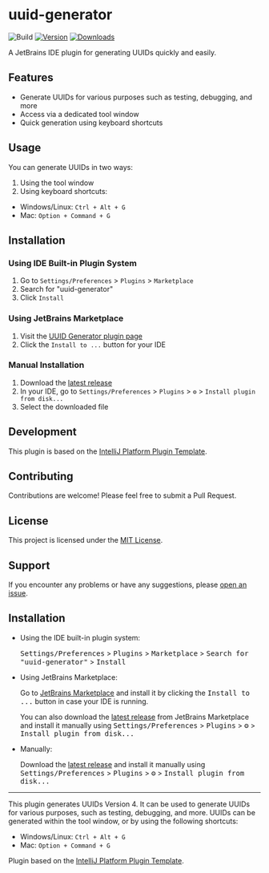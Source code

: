 # uuid-generator

![Build](https://github.com/AvaYnE2/uuid-generator/workflows/Build/badge.svg)
[![Version](https://img.shields.io/jetbrains/plugin/v/25057-uuid-generator.svg)](https://plugins.jetbrains.com/plugin/25057-uuid-generator)
[![Downloads](https://img.shields.io/jetbrains/plugin/d/25057-uuid-generator.svg)](https://plugins.jetbrains.com/plugin/25057-uuid-generator)

A JetBrains IDE plugin for generating UUIDs quickly and easily.

## Features

- Generate UUIDs for various purposes such as testing, debugging, and more
- Access via a dedicated tool window
- Quick generation using keyboard shortcuts

## Usage

You can generate UUIDs in two ways:

1. Using the tool window
2. Using keyboard shortcuts:
  - Windows/Linux: `Ctrl + Alt + G`
  - Mac: `Option + Command + G`

## Installation

### Using IDE Built-in Plugin System

1. Go to `Settings/Preferences` > `Plugins` > `Marketplace`
2. Search for "uuid-generator"
3. Click `Install`

### Using JetBrains Marketplace

1. Visit the [UUID Generator plugin page](https://plugins.jetbrains.com/plugin/25057-uuid-generator)
2. Click the `Install to ...` button for your IDE

### Manual Installation

1. Download the [latest release](https://github.com/AvaYnE2/uuid-generator/releases/latest)
2. In your IDE, go to `Settings/Preferences` > `Plugins` > `⚙️` > `Install plugin from disk...`
3. Select the downloaded file

## Development

This plugin is based on the [IntelliJ Platform Plugin Template](https://github.com/JetBrains/intellij-platform-plugin-template).

## Contributing

Contributions are welcome! Please feel free to submit a Pull Request.

## License

This project is licensed under the [MIT License](LICENSE).

## Support

If you encounter any problems or have any suggestions, please [open an issue](https://github.com/AvaYnE2/uuid-generator/issues).


## Installation

- Using the IDE built-in plugin system:
  
  <kbd>Settings/Preferences</kbd> > <kbd>Plugins</kbd> > <kbd>Marketplace</kbd> > <kbd>Search for "uuid-generator"</kbd> >
  <kbd>Install</kbd>
  
- Using JetBrains Marketplace:

  Go to [JetBrains Marketplace](https://plugins.jetbrains.com/plugin/MARKETPLACE_ID) and install it by clicking the <kbd>Install to ...</kbd> button in case your IDE is running.

  You can also download the [latest release](https://plugins.jetbrains.com/plugin/MARKETPLACE_ID/versions) from JetBrains Marketplace and install it manually using
  <kbd>Settings/Preferences</kbd> > <kbd>Plugins</kbd> > <kbd>⚙️</kbd> > <kbd>Install plugin from disk...</kbd>

- Manually:

  Download the [latest release](https://github.com/AvaYnE2/uuid-generator/releases/latest) and install it manually using
  <kbd>Settings/Preferences</kbd> > <kbd>Plugins</kbd> > <kbd>⚙️</kbd> > <kbd>Install plugin from disk...</kbd>


---

<!-- Plugin description -->
This plugin generates UUIDs Version 4. It can be used to generate UUIDs for various purposes, such as testing, debugging, and more.
UUIDs can be generated within the tool window, or by using the following shortcuts:
- Windows/Linux: `Ctrl + Alt + G`
- Mac: `Option + Command + G`
<!-- Plugin description end -->

Plugin based on the [IntelliJ Platform Plugin Template][template].

[template]: https://github.com/JetBrains/intellij-platform-plugin-template
[docs:plugin-description]: https://plugins.jetbrains.com/docs/intellij/plugin-user-experience.html#plugin-description-and-presentation
